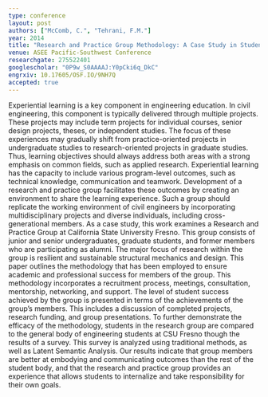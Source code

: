 ```yaml
---
type: conference
layout: post
authors: ["McComb, C.", "Tehrani, F.M."]
year: 2014
title: "Research and Practice Group Methodology: A Case Study in Student Success."
venue: ASEE Pacific-Southwest Conference
researchgate: 275522401
googlescholar: "0P9w_S0AAAAJ:Y0pCki6q_DkC"
engrxiv: 10.17605/OSF.IO/9NH7Q
accepted: true
---
```

Experiential learning is a key component in engineering education. In civil engineering, this component is typically delivered through multiple projects. These projects may include term projects for individual courses, senior design projects, theses, or independent studies. The focus of these experiences may gradually shift from practice-oriented projects in undergraduate studies to research-oriented projects in graduate studies. Thus, learning objectives should always address both areas with a strong emphasis on common fields, such as applied research. Experiential learning has the capacity to include various program-level outcomes, such as technical knowledge, communication and teamwork. Development of a research and practice group facilitates these outcomes by creating an environment to share the learning experience. Such a group should replicate the working environment of civil engineers by incorporating multidisciplinary projects and diverse individuals, including cross-generational members. As a case study, this work examines a Research and Practice Group at California State University Fresno. This group consists of junior and senior undergraduates, graduate students, and former members who are participating as alumni. The major focus of research within the group is resilient and sustainable structural mechanics and design. This paper outlines the methodology that has been employed to ensure academic and professional success for members of the group. This methodology incorporates a recruitment process, meetings, consultation, mentorship, networking, and support. The level of student success achieved by the group is presented in terms of the achievements of the group’s members. This includes a discussion of completed projects, research funding, and group presentations. To further demonstrate the efficacy of the methodology, students in the research group are compared to the general body of engineering students at CSU Fresno though the results of a survey. This survey is analyzed using traditional methods, as well as Latent Semantic Analysis. Our results indicate that group members are better at embodying and communicating outcomes than the rest of the student body, and that the research and practice group provides an experience that allows students to internalize and take responsibility for their own goals.
